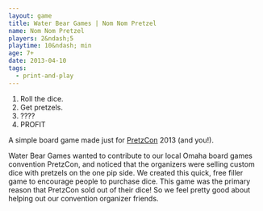 ```yaml
---
layout: game
title: Water Bear Games | Nom Nom Pretzel
name: Nom Nom Pretzel
players: 2&ndash;5
playtime: 10&ndash; min
age: 7+
date: 2013-04-10
tags:
  - print-and-play
---
```


1. Roll the dice.
1. Get pretzels.
1. ????
1. PROFIT

A simple board game made just for <a href="http://pretzcon.com/" target="_blank">PretzCon</a> 2013 (and you!).

Water Bear Games wanted to contribute to our local Omaha board games convention PretzCon, and noticed that the organizers were selling custom dice with pretzels on the one pip side. We created this quick, free filler game to encourage people to purchase dice. This game was the primary reason that PretzCon sold out of their dice! So we feel pretty good about helping out our convention organizer friends.
